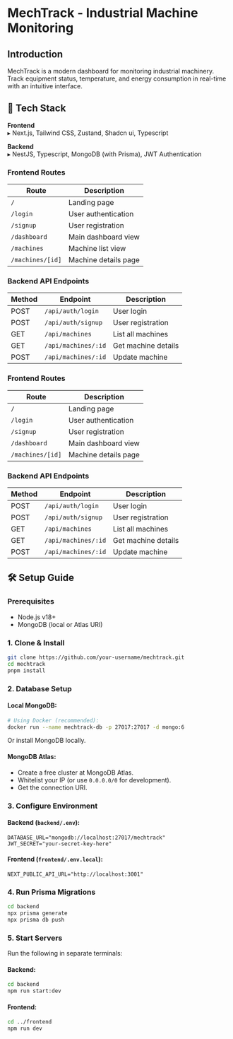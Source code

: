 # MechTrack - Industrial Machine Monitoring

## Introduction
MechTrack is a modern dashboard for monitoring industrial machinery. Track equipment status, temperature, and energy consumption in real-time with an intuitive interface.

## 🚀 Tech Stack

**Frontend**  
▸ Next.js, Tailwind CSS, Zustand, Shadcn ui, Typescript

**Backend**  
▸ NestJS, Typescript, MongoDB (with Prisma), JWT Authentication



### Frontend Routes
| Route | Description |
|-------|-------------|
| `/` | Landing page |
| `/login` | User authentication |
| `/signup` | User registration |
| `/dashboard` | Main dashboard view |
| `/machines` | Machine list view |
| `/machines/[id]` | Machine details page |


### Backend API Endpoints
| Method | Endpoint | Description |
|--------|----------|-------------|
| POST   | `/api/auth/login` | User login |
| POST   | `/api/auth/signup` | User registration |
| GET    | `/api/machines` | List all machines |
| GET    | `/api/machines/:id` | Get machine details |
| POST  | `/api/machines/:id` | Update machine |



### Frontend Routes
| Route | Description |
|-------|-------------|
| `/` | Landing page |
| `/login` | User authentication |
| `/signup` | User registration |
| `/dashboard` | Main dashboard view |
| `/machines/[id]` | Machine details page |


### Backend API Endpoints
| Method | Endpoint | Description |
|--------|----------|-------------|
| POST   | `/api/auth/login` | User login |
| POST   | `/api/auth/signup` | User registration |
| GET    | `/api/machines` | List all machines |
| GET    | `/api/machines/:id` | Get machine details |
| POST  | `/api/machines/:id` | Update machine |



## 🛠️ Setup Guide

### Prerequisites
- Node.js v18+
- MongoDB (local or Atlas URI)

### 1. Clone & Install
```bash
git clone https://github.com/your-username/mechtrack.git
cd mechtrack
pnpm install
```

### 2. Database Setup
#### Local MongoDB:
```bash
# Using Docker (recommended):
docker run --name mechtrack-db -p 27017:27017 -d mongo:6
```
Or install MongoDB locally.

#### MongoDB Atlas:
- Create a free cluster at MongoDB Atlas.
- Whitelist your IP (or use `0.0.0.0/0` for development).
- Get the connection URI.

### 3. Configure Environment
#### Backend (`backend/.env`):
```env
DATABASE_URL="mongodb://localhost:27017/mechtrack"
JWT_SECRET="your-secret-key-here"
```

#### Frontend (`frontend/.env.local`):
```env
NEXT_PUBLIC_API_URL="http://localhost:3001"
```

### 4. Run Prisma Migrations
```bash
cd backend
npx prisma generate
npx prisma db push
```

### 5. Start Servers
Run the following in separate terminals:

#### Backend:
```bash
cd backend
npm run start:dev
```

#### Frontend:
```bash
cd ../frontend
npm run dev
```
